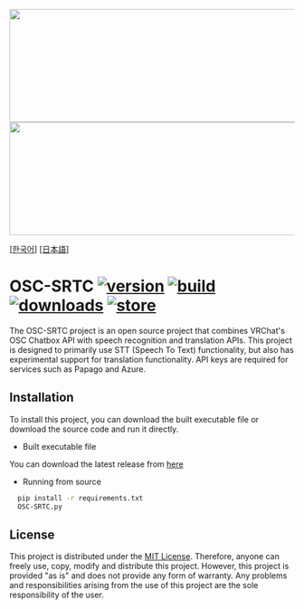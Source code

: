 <p align="center">
  <img src="https://github.com/rera-vrc/OSC-SRTC/blob/main/imgs/Dark-Logo.png?raw=true#gh-dark-mode-only" height="200" width="700">
  <img src="https://github.com/rera-vrc/OSC-SRTC/blob/main/imgs/Light-Logo.png?raw=true#gh-light-mode-only" height="200" width="700">
  </br>
</p>
<p aligh="center">
  [<a href="https://github.com/rera-vrc/OSC-SRTC/blob/main/readme-KO.md">한국어</a>]
  [<a href="https://github.com/rera-vrc/OSC-SRTC/blob/main/readme-JA.md">日本語</a>]
</p>

# OSC-SRTC [![version](https://img.shields.io/github/v/tag/rera-vrc/OSC-SRTC?color=informational&label=version&sort=semver)](https://github.com/rera-vrc/OSC-SRTC/releases/) [![build](https://github.com/rera-vrc/OSC-SRTC/actions/workflows/release.yaml/badge.svg)](https://github.com/rera-vrc/OSC-SRTC/actions/workflows/release.yaml) [![downloads](https://shields.io/github/downloads/rera-vrc/OSC-SRTC/total)](https://github.com/rera-vrc/OSC-SRTC/releases/) [![store](https://img.shields.io/badge/Store-BOOTH.PM-red)](https://rera-c.booth.pm/items/4217922)

The OSC-SRTC project is an open source project that combines VRChat's OSC Chatbox API with speech recognition and translation APIs. This project is designed to primarily use STT (Speech To Text) functionality, but also has experimental support for translation functionality. API keys are required for services such as Papago and Azure.

## Installation

To install this project, you can download the built executable file or download the source code and run it directly.

*  Built executable file

You can download the latest release from [here](https://github.com/rera-vrc/OSC-SRTC/releases)

*  Running from source

```bash
  pip install -r requirements.txt
  OSC-SRTC.py
```
    
## License

This project is distributed under the [MIT License](https://choosealicense.com/licenses/mit/). Therefore, anyone can freely use, copy, modify and distribute this project. However, this project is provided "as is" and does not provide any form of warranty. Any problems and responsibilities arising from the use of this project are the sole responsibility of the user.
